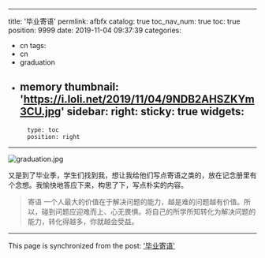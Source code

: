 
---
title: '毕业寄语'
permlink: afbfx
catalog: true
toc_nav_num: true
toc: true
position: 9999
date: 2019-11-04 09:37:39
categories:
- cn
tags:
- cn
- graduation
- memory
thumbnail: 'https://i.loli.net/2019/11/04/9NDB2AHSZKYm3CU.jpg'
sidebar:
    right:
        sticky: true
widgets:
    -
        type: toc
        position: right
---


![graduation.jpg](https://i.loli.net/2019/11/04/9NDB2AHSZKYm3CU.jpg)

又是到了毕业季，学生们找到我，想让我给他们写点寄语之类的，放在记念册里有个念想。我愉快地答应下来，构思了下，写点朴实的内容。

>寄语
一个人最大的价值在于解决问题的能力，越是难的问题越有价值。所以，碰到问题应迎难而上、心无畏惧。将自己的所学所知转化为解决问题的能力，转化得越多，你就越会受益。

- - -

This page is synchronized from the post: ['毕业寄语'](https://steemit.com/@lemooljiang/afbfx)
